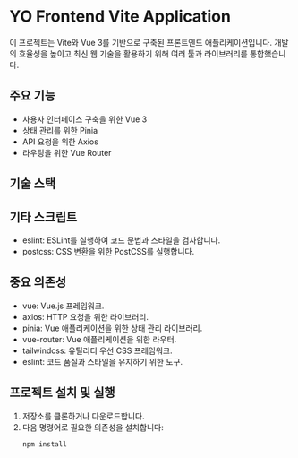 # YO Frontend Vite Application

이 프로젝트는 Vite와 Vue 3를 기반으로 구축된 프론트엔드 애플리케이션입니다. 개발의 효율성을 높이고 최신 웹 기술을 활용하기 위해 여러 툴과 라이브러리를 통합했습니다.

## 주요 기능

- 사용자 인터페이스 구축을 위한 Vue 3
- 상태 관리를 위한 Pinia
- API 요청을 위한 Axios
- 라우팅을 위한 Vue Router

## 기술 스택

## 기타 스크립트
- eslint: ESLint를 실행하여 코드 문법과 스타일을 검사합니다.
- postcss: CSS 변환을 위한 PostCSS를 실행합니다.

## 중요 의존성
- vue: Vue.js 프레임워크.
- axios: HTTP 요청을 위한 라이브러리.
- pinia: Vue 애플리케이션을 위한 상태 관리 라이브러리.
- vue-router: Vue 애플리케이션을 위한 라우터.
- tailwindcss: 유틸리티 우선 CSS 프레임워크.
- eslint: 코드 품질과 스타일을 유지하기 위한 도구.

## 프로젝트 설치 및 실행

1. 저장소를 클론하거나 다운로드합니다.
2. 다음 명령어로 필요한 의존성을 설치합니다:
   ```sh
   npm install
